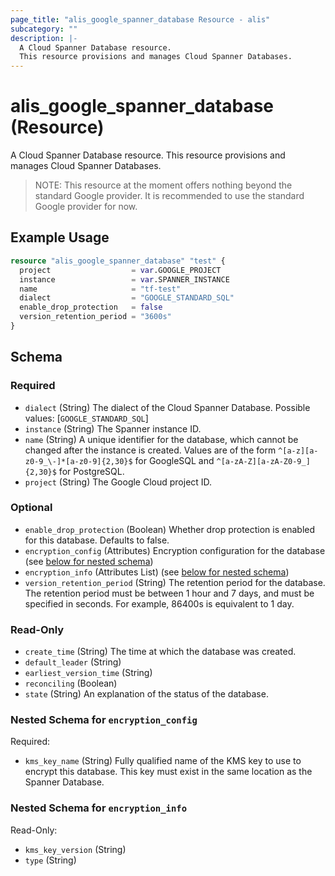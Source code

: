 ```yaml
---
page_title: "alis_google_spanner_database Resource - alis"
subcategory: ""
description: |-
  A Cloud Spanner Database resource.
  This resource provisions and manages Cloud Spanner Databases.
---
```


# alis_google_spanner_database (Resource)

A Cloud Spanner Database resource.
This resource provisions and manages Cloud Spanner Databases.

> NOTE: This resource at the moment offers nothing beyond the standard Google provider. It is recommended to use the standard Google provider for now.



## Example Usage

```terraform
resource "alis_google_spanner_database" "test" {
  project                  = var.GOOGLE_PROJECT
  instance                 = var.SPANNER_INSTANCE
  name                     = "tf-test"
  dialect                  = "GOOGLE_STANDARD_SQL"
  enable_drop_protection   = false
  version_retention_period = "3600s"
}
```



<!-- schema generated by tfplugindocs -->
## Schema

### Required

- `dialect` (String) The dialect of the Cloud Spanner Database.
Possible values: [`GOOGLE_STANDARD_SQL`]
- `instance` (String) The Spanner instance ID.
- `name` (String) A unique identifier for the database, which cannot be changed after
the instance is created. Values are of the form `^[a-z][a-z0-9_\-]*[a-z0-9]{2,30}$` for GoogleSQL and `^[a-zA-Z][a-zA-Z0-9_]{2,30}$` for PostgreSQL.
- `project` (String) The Google Cloud project ID.

### Optional

- `enable_drop_protection` (Boolean) Whether drop protection is enabled for this database. Defaults to false.
- `encryption_config` (Attributes) Encryption configuration for the database (see [below for nested schema](#nestedatt--encryption_config))
- `encryption_info` (Attributes List) (see [below for nested schema](#nestedatt--encryption_info))
- `version_retention_period` (String) The retention period for the database. The retention period must be between 1 hour
and 7 days, and must be specified in seconds. For example, 86400s is equivalent to 1 day.

### Read-Only

- `create_time` (String) The time at which the database was created.
- `default_leader` (String)
- `earliest_version_time` (String)
- `reconciling` (Boolean)
- `state` (String) An explanation of the status of the database.

<a id="nestedatt--encryption_config"></a>
### Nested Schema for `encryption_config`

Required:

- `kms_key_name` (String) Fully qualified name of the KMS key to use to encrypt this database. This key must exist
in the same location as the Spanner Database.


<a id="nestedatt--encryption_info"></a>
### Nested Schema for `encryption_info`

Read-Only:

- `kms_key_version` (String)
- `type` (String)

